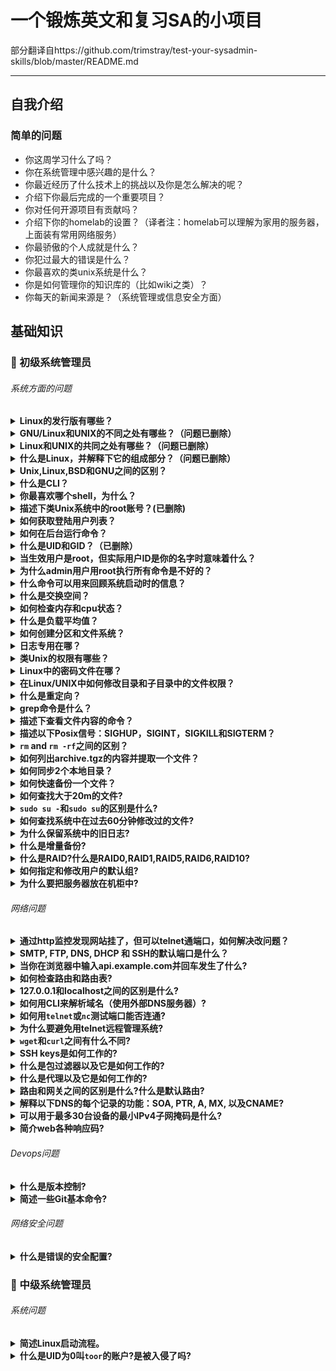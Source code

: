 # 一个锻炼英文和复习SA的小项目
部分翻译自https://github.com/trimstray/test-your-sysadmin-skills/blob/master/README.md

---

## 自我介绍

### 简单的问题
- 你这周学习什么了吗？
- 你在系统管理中感兴趣的是什么？
- 你最近经历了什么技术上的挑战以及你是怎么解决的呢？
- 介绍下你最后完成的一个重要项目？
- 你对任何开源项目有贡献吗？
- 介绍下你的homelab的设置？（译者注：homelab可以理解为家用的服务器，上面装有常用网络服务）
- 你最骄傲的个人成就是什么？
- 你犯过最大的错误是什么？
- 你最喜欢的类unix系统是什么？
- 你是如何管理你的知识库的（比如wiki之类）？
- 你每天的新闻来源是？（系统管理或信息安全方面）

## 基础知识

### :diamond_shape_with_a_dot_inside: 初级系统管理员

###### 系统方面的问题

<details>
<summary><b>Linux的发行版有哪些？</b></summary><br>

- Red Hat Enterprise Linux
- Fedora
- CentOS
- Debian
- Ubuntu
- SUSE Linux Enterprise Server (SLES)
- SUSE Linux Enterprise Desktop (SLED)
- Slackware
- 以下为译者补充
- Archlinux
- Gentoo
- Mint

参考文档：
- [List of Linux distributions](https://en.wikipedia.org/wiki/List_of_Linux_distributions)

</details>

<details>
<summary><b>GNU/Linux和UNIX的不同之处有哪些？（问题已删除）</b></summary><br>

参考答案：

<b>UNIX</b> - 只有大公司被允许使用UNIX的版权和名称。IBM AIX，Sun Solaris，以及HP-UX都是UNIX操作系统。大多数UNIX操作系统都是商业化的。
- 考虑到UNIX操作系统的完整性，它的所有内容都来自同一个厂商。
- 大多数类UNIX操作系统都是收费的。
- UNIX操作系统有它自己的防火墙软件。
- UNIX支持的文件系统为jfs，gpfs (AIX)，jfs，gpfs (HP-UX)，jfs，gpfs (Solaris)。

<b>GNU/Linux</b>是UNIX的克隆，但是如果基于可移植操作系统接口标准考虑的话，那么Linux也能视为UNIX。
- Linux是一种内核，但是也有人认为Linux是操作系统的名称，Linux内核是Linux系统的一部分。
- Linux是免费的，你可以从网上下载或基于GNU许可重新开发发行。
- 所有Linux发行版都包括了GUI系统，GNU应用，安装和管理工具，GNU c/c++ compilers，编辑工具（vi），以及可选的应用程序：OpenOffice，Firefox等。
- Linux自带基于firewall的开源Netfilter和IPTables来保护你的服务器和桌面免受黑客入侵破解。
- Linux默认支持使用ext3或ext4文件系统。

参考文档：
- [The Great Debate: Is it Linux or GNU/Linux?](https://www.howtogeek.com/139287/the-great-debate-is-it-linux-or-gnulinux/)
- [Is It Linux or GNU/Linux?](https://www.linuxjournal.com/content/it-linux-or-gnulinux)

</details>

<details>
<summary><b>Linux和UNIX的共同之处有哪些？（问题已删除）</b></summary><br>

- GUI，文件，以及桌面管理（KDE，Gnome）
- Shells（ksh，csh，bash）
- 可选的办公应用：OpenOffice.org等
- 开发工具：perl，php，python，GNU c/c++ compilers等
- Posix 接口

</details>

<details>
<summary><b>什么是Linux，并解释下它的组成部分？（问题已删除）</b></summary><br>

Linux操作系统包括以下3部分：

- <b>kernel</b>：Linux是一个免费开源的单片内核，负责为用户给管理硬件资源。
- <b>System Library（系统库）</b>：应用程序通过使用系统库来访问内核功能，它扮演着非常重要的角色。
- <b>System Utility（系统调用）</b>：系统调用程序用来执行特定的和个别层面的任务。

</details>

<details>
<summary><b>Unix,Linux,BSD和GNU之间的区别？</b></summary><br>

GNU并不是系统，它更多的是一套管理在创建系统时诞生的一系列自由软件工具的规则或协议，所以GUN工具基本上都是为了符合这个开放软件的标准而重写的已经存在的新的工具版本，GNU/Linux集合了这些工具和Linux内核组成了一个完整的操作系统，但是还有其他“GNU”，比如：GNU/Hurd。

Unix和BSD是POSIX的旧的实现，从各方面来说都是“闭源”的。Unix通常是完全封闭的源代码，但在风格上和Linux一样多（不亚于）。BSD通常也不是开放的，但是它的发行版是开放的。BSD的许可也可以商用，其限制远远少于更开放但限时的许可。

Linux是这四个中最新的。严格来说，它就是个“内核”；但是，一般来说，当它集合了GNU工具和一些其他核心组件时，它就是一个完整操作系统。

他们的主要差异是它们的理念。Unix,Linux和BSD通过不同的理念实现，但它们都属于POSIX，基本是通用的。它们可以用不同方式解决相同的问题，所以除了理念不同和实现POSIX标准方式不同外，几乎没有区别。

更多信息建议阅读有关GNU,Linux,BSD和UNIX起源的文章。虽然这些文章更倾向于个人的理解，但可以让你更好的了解GNU,Linux,BSD和UNIX的差异。

参考文档:
- [What is the difference between Unix, Linux, BSD and GNU? (original)](https://unix.stackexchange.com/questions/104714/what-is-the-difference-between-unix-linux-bsd-and-gnu)
- [The Great Debate: Is it Linux or GNU/Linux?](https://www.howtogeek.com/139287/the-great-debate-is-it-linux-or-gnulinux/)

</details>

<details>
<summary><b>什么是CLI？</b></summary><br>

<b>CLI</b>是Command Line Interface的缩写。命令行是管理系统最有用的方式之一。在Linux中，CLI就是这个让用户输入命令完成任务的接口，CLI非常强大，但要避免输错。

参考文档：
- [Command Line Interface Definition](http://www.linfo.org/command_line_interface.html)

</details>

<details>
<summary><b>你最喜欢哪个shell，为什么？</b></summary><br>

BASH是我的最爱。它很棒，非常方便，我喜欢它的语法，它的输出输入重定向语法（<code>>></code>, <code><< 2>&1</code>, <code>2></code>, <code>1></code>, etc）和C++差不多，对我更合适。

我也喜欢ZSH，它比BASH更容易定制。它有很棒的Oh-My-Zsh框架，基于tab的强大的上下文联系，模式匹配/globbing on steroids（不懂），可加载模块以及更多。

参考文档：
- [Comparison of command shells](https://en.wikipedia.org/wiki/Comparison_of_command_shells)

</details>

<details>
<summary><b>描述下类Unix系统中的root账号？(已删除)</b></summary><br>
  
<b>root</b>是系统管理员账号，它有系统的全部控制权限（是unix系统中权限最大的账号）。root没有强加的安全限制，这意味着它很容易就能执行管理权限。root的UID总是0。

</details>

<details>
<summary><b>如何获取登陆用户列表？</b></summary><br>
 
需要登陆用户的摘要信息，包括每个登陆的用户名，用户所属终端，登陆的日期时间，以及登陆连接的IP地址，输入：
```bash
# It uses /var/run/utmp and /var/log/wtmp files to get the details.
who
```

需要详细的信息，包括用户名，终端，登陆源IP，登陆时间，IDLE时间，cpu处理周期，cpu作业周期，以及目前正在运行的命令，输入：
```bash
# It uses /var/run/utmp, and their processes /proc.
w
```

显示最后登陆的用户列表也很重要，输入：

```bash
# It uses /var/log/wtmp.
last
```

参考文档：
- [4 Ways to Identify Who is Logged-In on Your Linux System](https://www.thegeekstuff.com/2009/03/4-ways-to-identify-who-is-logged-in-on-your-linux-system/)

</details>

<details>
<summary><b>如何在后台运行命令？</b></summary><br>

你可以通过在要运行的命令后面添加```&```来让该命令在后台运行。比如你想在后台下载一些文件：

```bash
wget https://url-to-download.com/download.tar.gz &
```

当你执行上述命令会有以下输出：

```bash
[1] 2203
```

1是job的序号，2203是job的PID。

你可以通过以下命令来查看在后台运行的job：

```bash
jobs
```

当你在后台执行job时会有一个PID，你可以通过以下命令来停止该job，将PID替换为job的PID：

```bash
kill PID
```

当你只有一个在后台运行的job，你可以通过以下命令来将job前台化：

```bash
fg
```

当你有复数个在后台运行的job，你可以通过把```#```替换为job的序号来将任何job前台化：

```bash
fg %#
```

参考文档：

- [How do I run a Unix process in the background?](https://kb.iu.edu/d/afnz)
- [Job Control Commands](http://tldp.org/LDP/abs/html/x9644.html)

以下为译者补充：
  
- <b>nohup</b>命令可以将程序以忽略挂起信号的方式运行起来：
```bash
nohup command >file 2>&1 &
```

- <b>screen</b>命令，详见[screen命令](http://man.linuxde.net/screen)

</details>

<details>
<summary><b>什么是UID和GID？（已删除）</b></summary><br>
  
UID和GID是用户和组的数字标识符。类Unix操作系统通过一个称为用户标识符的数值来标识内核中的用户，这个标识符经常缩写为用户ID或UID。UID以及组标识符（GID）和其他访问控制标准一起决定了用户可以访问系统的哪些资源。

</details>

<details>
<summary><b>当生效用户是root，但实际用户ID是你的名字时意味着什么？</b></summary><br>

实际用户ID是你启动进程的用户，有效用户ID是由操作系统来决定你是否被允许执行某些操作（大多数情况下，偶有例外）。

当你登陆后，shell通过password文件同时把实际和有效用户ID设定为同一值。

比如，你执行了setuid(一个函数)，并且没有用其他（例如root）用户运行，那么setuid程序做了以下操作：

setuid会获取你的实际id（基于你是程序所有者）和文件所有者的有效用户（例如root）。

当passw的权限如下：

```bash
-rwsr-xr-x 1 root root 45396 may 25  2012 /usr/bin/passwd
```

当user2想修改密码时，执行`/usr/bin/passwd`。

**RUID**会变为user2但是程序的**EUID**会变为root。

user2用passwd只能来修改它自己的密码，因为passwd会检查**RUID**是不是user2。如果**RUID**不是root的话，passwd被限制只能修改实际用户的密码。

因为passwd命令需要把结果写入`/etc/passwd` 和/或 `/etc/shadow`，所以执行passwd时**EUID**是root是必须的。

参考文档：

- [Difference between Real User ID, Effective User ID and Saved User ID? (original)](https://stackoverflow.com/questions/30493424/what-is-the-difference-between-a-process-pid-ppid-uid-euid-gid-and-egid)
- [What is the difference between a pid, ppid, uid, euid, gid and egid?](https://stackoverflow.com/questions/30493424/what-is-the-difference-between-a-process-pid-ppid-uid-euid-gid-and-egid)

</details>

<details>
<summary><b>为什么admin用户用root执行所有命令是不好的？</b></summary><br>

因为：

- **愚蠢的**：容易犯粗心的错误。当你想以任何可能有害的方式来更改系统时，你需要使用sudo，它可以让你在输密码时能暂时想想是不是犯错了。

- **安全性**：不知道admin用户的登陆密码时更难被入侵。root意味着你有了一半的工作组管理员凭据。

- **不是必须的**：如果你觉得当`sudo`过期，你不得不输入多次密码来用root执行一系列命令很麻烦的话，你只需要执行`sudo -i`就可以转换为root了。当你想用pipes执行一些命令时，可以使用`sudo sh -c "command1 | command2"`。

- **你可以始终在恢复控制台使用**：恢复控制台可以让你的系统从一个重大失误中恢复，或者修复一个由程序引起的问题（你还是得用`sudo`）。

参考文档：

- [Why is it bad to log in as root? (original)](https://askubuntu.com/questions/16178/why-is-it-bad-to-log-in-as-root)

</details>

<details>
<summary><b>什么命令可以用来回顾系统启动时的信息？</b></summary><br>

<code>dmesg</code>可以用来回顾系统启动时的信息。这个命令可以显示在内核ring buffer中的系统信息。启动完成后我们可以马上执行该命令来查看启动信息。ring buffer是一种固定大小的缓冲区，任何添加到其中的新数据都会覆盖之前的旧数据。
 
</details>

<details>
<summary><b>什么是交换空间？</b></summary><br>
  
当物理内存（RAM）用完了才使用交换空间。如果系统需要更多内存资源而RAMy用完了，那么内存中的非活动页面将移到交换空间中。虽然交换空间可以帮到一些内存小的机器，但它不能被当作RAM的替代品，因为交换空间位于硬盘上，访问速度比物理内存慢很多。

</details>

<details>
<summary><b>如何检查内存和cpu状态？</b></summary><br>

你可以同时使用`top/htop`。<code>free</code>和<code>vmstat</code>命令可以分别显示物理和虚拟内存的状态。<code>sar</code>命令可以显示cpu利用率和其他数据（但是大多数系统m并没有安装`sar`）。

</details>

<details>
<summary><b>什么是负载平均值？</b></summary><br>
Linux负载平均值就是系统负载平均值，它将需要在系统上运行的线程（任务）显示为一个运行和等待的线程的平均值。这个需求量可以大于系统当前能处理的需求量。大多数工具显示了1，5，15分钟的平均值。

一些解读：

- 如果平均值是0.0，那么系统是空闲状态。
- 如果1分钟平均值大于5或15分钟平均值，那么负载在增加中。
- 如果1分钟平均值小于5或15分钟平均值，那么负载在减少中。
- 如果负载值大于cpu数量，那么可以会遇到性能问题（不一定)。

</details>

<details>
<summary><b>如何创建分区和文件系统？</b></summary><br>

1) <code>fdisk</code>或<code>gparted</code> - 创建一个新的分区
2) <code>mkfs</code> - 创建一个新的文件系统

</details>

<details>
<summary><b>日志专用在哪？</b></summary><br>

日志在文件系统中有专用的区域，跟踪了系统所有变化。由于日志存在，当系统崩溃时，可以降低文件系统损坏的可能。

</details>

<details>
<summary><b>类Unix的权限有哪些？</b></summary><br>
  
- <b>Read</b>: 用户可以读文件或列出目录<br>
- <b>Write</b>: 用户可以写文件或在目录中新增文件<br>
- <b>Execute</b>: 用户可以运行文件或在目录中查找特定文件

</details>

<details>
<summary><b>Linux中的密码文件在哪？</b></summary><br>
  
Linux密码存在<b>/etc/shadow</b>文件中，它们被salt加密并根据不同的发行版使用了不同的算法。

</details>

<details>
<summary><b>在Linux/UNIX中如何修改目录和子目录中的文件权限？</b></summary><br>
  
把所有目录改成755（drwxr-xr-x）权限:

<code>
find /opt/data -type d -exec chmod 755 {} \;
</code><br><br>

把所有文件改成644 (-rw-r--r--)权限：<br>

<code>
find /opt/data -type f -exec chmod 644 {} \;
</code><br><br>

</details>

<details>
<summary><b>什么是重定向？</b></summary><br>
  
重定向是一个简单的过程，它允许你将数据从一个输出定向到另一个输出。你也可以用重定向把输出作为输入定向到另外一个程序。

</details>

<details>
<summary><b>grep命令是什么？</b></summary><br>
  
<code>grep</code>搜索文件模式。如果你要在另一个命令输出中匹配一个特定的模式，grep可以让相关行高亮。grep命令可以用来搜索日志文件，特定的进程等等。

</details>

<details>
<summary><b>描述下查看文件内容的命令？</b></summary><br>

- <b>head</b>: 查看文件首部的内容.<br>
- <b>tail</b>: 查看文件尾部的内容，和head命令相反.<br>
- <b>cat</b>: 查看，创建，串联文件.<br>
- <b>more</b>: 以pager形式在终端窗口中展示文本.<br>
- <b>less</b>: 用于向后查看文本并提供单行移动.

</details>

<details>
<summary><b>描述以下Posix信号：SIGHUP，SIGINT，SIGKILL和SIGTERM？</b></summary><br>
  
- <b>SIGHUP</b> - 当进程控制终端关闭时会发送SIGHUP信号给进程。它最初被设计用于通知进程的串行线路丢弃（挂起）。很多守护进程收到这个信号时会重新加载配置文件和重开日志文件而不是退出。<br>
- <b>SIGINT</b> - 当用户希望中断进程时通过控制终端发送SIGINT信号给进程。通常通过按下Ctrl+C发起，但在有些系统上，"delete"和"break"也有同样功能。<br>
- <b>SIGKILL</b> - 当用户需要立刻终止进程时发送SIGKILL信号给进程（kill）。与SIGTERM和SIGINT相反，该信号无法被捕捉或忽略，同时收到该信号的进程也无法执行任何清理操作。<br>
- <b>SIGTERM</b> - 需要请求进程终止时发送SIGTERM信号给进程。和SIGKILL不同，它会被进程捕获，解析或忽略。SIGTERM信号可以让进程优雅地释放资源，保存状态然后终止。SIGTERM和SIGINT几乎相同。

</details>

<details>
<summary><b><code>rm</code> and <code>rm -rf</code>之间的区别？</b></summary><br>

<code>rm</code>删除文件，<code>-rf</code>有以下2个作用<br>

- <code>-r</code>以递归方式删除目录及其内容<br>
- <code>-f</code>禁用提示，忽略不存在的文件

</details>

<details>
<summary><b>如何列出archive.tgz的内容并提取一个文件？</b></summary><br>

```bash
tar tf archive.tgz
tar xf archive.tgz filename
```

</details>

<details>
<summary><b>如何同步2个本地目录？</b></summary><br>

在同一个系统上把dir1的内容同步到dir2中，输入：

```bash
rsync -av --progress --delete dir1/ dir2
```

- <code>-a, --archive</code> - 存档模式
- <code>--delete</code> - 删除目标目录中的无关文件
- <code>-v, --verbose</code> - 详细模式
- <code>--progress</code> - 传输时显示进度

</details>

<details>
<summary><b>如何快速备份一个文件？</b></summary><br>

```bash
cp filename{,.orig}
```

</details>

<details>
<summary><b>如何查找大于20m的文件?</b></summary><br>

```bash
find / -type f -size +20M
```

</details>

<details>
<summary><b><code>sudo su -</code>和<code>sudo su</code>的区别是什么?</b></summary><br>

<code>su -</code>会在切换用户后再登陆shell，可以重置大多数环境变量，来提供一个干净的基础。

<code>su</code>只是切换用户，提供一个环境变量和之前的用户几乎一样的shell。

</details>

<details>
<summary><b>如何查找系统中在过去60分钟修改过的文件?</b></summary><br>

```bash
find / -mmin -60 -type f
```

</details>

<details>
<summary><b>为什么保留系统中的旧日志?</b></summary><br>

旧日志在调查系统问题时很重要。

</details>

<details>
<summary><b>什么是增量备份?</b></summary><br>

增量备份是一种只复制自上次备份以来更新的文件的备份方式。

</details>

<details>
<summary><b>什么是RAID?什么是RAID0,RAID1,RAID5,RAID6,RAID10?</b></summary><br>

<b>RAID</b> (Redundant Array of Inexpensive/Independent Disks)是一种提高数据存储性能和/或可靠性的技术。

- <b>RAID0</b>：也成为磁盘条带化，是一种将文件分割并将数据保存在RAID组中的所有磁盘驱动器的技术，没有任何冗余措施。

- <b>RAID1</b>：一种通过把数据写入2个磁盘来提高安全性的流行磁盘系统，也叫镜像化。RAID1不会提高写性能，但读性能约等于每个磁盘性能的和。当其中一个磁盘驱动器发生故障后，还可以使用另一个磁盘驱动，并在手动更换了故障的驱动器后，RAID控制器会把正常的工作驱动器上的全部内容复制到新的驱动器上。

- <b>RAID5</b>：一种通过计算奇偶校验数据来提高安全性，通过把数据分布在三个或更多驱动器的来提高速度（条带化）的磁盘系统。当单个驱动器发生故障时，可以读取计算分布式奇偶校验数据来恢复损坏盘中的数据。

- <b>RAID6</b>：RAID6通过新增一块奇偶校验盘来扩展RAID5。它至少需要4块磁盘，并能在2块盘同时发生故障时继续读写操作。RAID6对读操作没有性能损失，但由于计算奇偶校验的开销，在写操作上会有性能损失。

- <b>RAID10</b>：即RAID1+0，是一种结合了磁盘镜像化和磁盘条带化来保护数据的RAID配置。它至少需要4块盘，并把镜像的数据条带化。只要每对镜像化的磁盘中有一个正常工作，数据就可以恢复。但如果同一镜像对中的2块磁盘都发生了故障，那么由于条带化中没有奇偶校验，所有数据都会丢失。

</details>

<details>
<summary><b>如何指定和修改用户的默认组?</b></summary><br>

<code>useradd -m -g initial_group username</code>

<b>-g/--gid:</b>定义了用户初始登陆组的组名或组号。如果用这个参数指定了组名或组号，那组必须是已存在的。如果没有使用该参数，那么将根据/etc/login.defs文件中的USERGROUPS_ENAB变量来决定useradd命令的结果。（USERGROUPS_ENAB yes）时默认创建一个与用户名相同的组，GID也等于UID。

</details>

<details>
<summary><b>为什么要把服务器放在机柜中?</b></summary><br>

- 保护硬件
- 工作区组织化
- 更好地电源管理
- 更整洁的环境

</details>

###### 网络问题

<details>
<summary><b>通过http监控发现网站挂了，但可以telnet通端口，如何解决改问题？</b></summary><br>

我会通过ssh连接到web服务器，然后查看相关日志文件，找出问题再解决问题。

</details>

<details>
<summary><b>SMTP, FTP, DNS, DHCP 和 SSH的默认端口是什么？</b></summary><br>

<table style="width:100%">
  <tr>
    <th>SERVICE</th>
    <th>PORT</th>
  </tr>
  <tr>
    <td>SMTP</td>
    <td>25</td>
  </tr>
  <tr>
    <td>FTP</td>
    <td>20：传输数据；21：保持连接</td>
  </tr>
  <tr>
    <td>DNS</td>
    <td>53</td>
  </tr>
  <tr>
    <td>DHCP</td>
    <td>67/UDP：DHCP服务端；68/UDP：DHCP 客户端</td>
  </tr>
  <tr>
    <td>SSH</td>
    <td>22</td>
  </tr>
</table>

</details>

<details>
<summary><b>当你在浏览器中输入api.example.com并回车发生了什么?</b></summary><br>

首先，查询浏览器自己的DNS缓存，查不到时请求操作系统去解析域名。操作系统也有自己的DNS缓存，解析失败时再向操作系统配置的DNS服务器请求。操作系统配置的DNS服务器一般是由路由器中的DHCP服务配置的，而DHCP服务配置的基本上是从internet网关配置的ISP的DNS服务器。如果路由器有自己的DNS服务器，那一般也会有缓存，否则只要发现操作系统没有DNS缓存，就直接向ISP的DNS服务器请求解析。

</details>

<details>
<summary><b>如何检查路由和路由表?</b></summary><br>
  
可以使用<code>netstat -nr</code>, <code>route -n</code>或<code>ip route show</code>命令来查看默认路由和路由表。

</details>

<details>
<summary><b>127.0.0.1和localhost之间的区别是什么?</b></summary><br>
  
嗯，最大的不同就是你还是不得不在某处查找localhost。

如果你使用<code>127.0.0.1</code>，那么软件会直接使用这个IP地址。code>gethostbyname</code>（系统函数）的某些实现会检查dotted format（可能是等效的IPv6格式）而不再查找。

不然的话，必须解析主机名，并且不能保证你的hosts文件能解析正确，因为localhost可能改成一个完全不同的IP地址。

这意味着，在某些系统上，可以绕过本地的hosts文件。<code>host.conf</code>文件在Linux和多数Unices上可以控制这个。

如果你使用unix域套接字，速度会比TCP/IP稍快（系统开销小）。Windows默认使用TCP/IP，而Linux根据你的选择来分，如果使用localhost，为unix域套接字，如果使用<code>127.0.0.1</code>，则是TCP/IP。

参考文档：

- **[What is the difference between 127.0.0.1 and localhost?](https://stackoverflow.com/questions/7382602/what-is-the-difference-between-127-0-0-1-and-localhost)**
- **[localhost vs. 127.0.0.1](https://stackoverflow.com/questions/3715925/localhost-vs-127-0-0-1)**

</details>

<details>
<summary><b>如何用CLI来解析域名（使用外部DNS服务器）?</b></summary><br>
  
```bash
# with host command:
host domain.com 8.8.8.8
# with dig command:
dig @9.9.9.9 google.com
# with nslookup command:
nslookup domain.com 8.8.8.8
```

</details>

<details>
<summary><b>如何用<code>telnet</code>或<code>nc</code>测试端口能否连通?</b></summary><br>


```bash
# with telnet command:
telnet code42.example.com 5432
# with nc (netcat) command:
nc -vz code42.example.com 5432
```

</details>

<details>
<summary><b>为什么要避免用telnet远程管理系统?</b></summary><br>
  
telnet使用了很不安全的连接来通信。它用纯文本格式在网络上发送数据，任何人都可以用网络工具轻松找到密码。

对telnet来说，用纯文本格式来传递登陆凭证意味着在你的网路上运行嗅探器窃听telnet登陆会话的任何人都能在几秒钟找到关键信息来控制你的设备。

</details>

<details>
<summary><b><code>wget</code>和<code>curl</code>之间有什么不同?</b></summary><br>
  
主要区别：wget可以以递归方式下载而curl不可以。wget只支持命令行，curl支持FTP，FTPS，HTTP，HTTPS，SCP，SFTP，TFTP，TELNET，DICT，LDAP，LDAPS，FILE，POP3，IMAP，SMTP，RTMP和RTSP。

</details>

<details>
<summary><b>SSH keys是如何工作的?</b></summary><br>

SSH代表安全的shell。它是一种协议，允许你从通过服务器A跳转到服务器B的shell会话，然后和服务器B进行交互。要建立一个SSH连接，需要远程服务器（B）运行ssh服务端进程并且用户的计算机（A）运行ssh客户端。ssh服务端和客户端都监听一个特定的网络端口（默认是22），并对连接请求进行身份验证，当用户提供了正确的凭据时生成相应的工作环境。
  
</details>

<details>
<summary><b>什么是包过滤器以及它是如何工作的?</b></summary><br>  
  
包过滤器是一种防火墙技术，它控制网络访问的方式是：监控传入和传出的包并根据包中的源地址，目的地址，协议，端口等决定是否让包传递到系统网络或直接丢弃。
  
</details>

<details>
<summary><b>什么是代理以及它是如何工作的?</b></summary><br>    
  
代理服务器是在2台终端设备之间充当中介的一台专用计算机或一种软件系统，它可以将用户或客户端的请求发送到另一台服务器中。
  
</details>

<details>
<summary><b>路由和网关之间的区别是什么?什么是默认路由?</b></summary><br>      
  
路由和网关都用于调节2个或更多独立网络之间的网络流量。网关调节的是2个完全不同的网络之间的流量，而路由调节的是相似网络之间的流量。

默认网关作为一个接入点或IP路由将信息发送到另一个网络或互联网中。除非应用指定另一个网关，默认使用默认网关。

网关是计算机网络中的节点（路由），是发送或接受网络中的数据的关键。多亏了网关，我们能互相通信和发送数据。
  
</details>

<details>
<summary><b>解释以下DNS的每个记录的功能：SOA, PTR, A, MX, 以及CNAME?</b></summary><br>      
  
DNS记录实质上是映射的文件，用来告诉DNS服务器每个域名和其对应的IP地址，以及如何处理发送给每个域名的请求。绝大部分DNS的记录配置使用以下记录类型：A, AAAA, CNAME, MX, PTR, NS, SOA, SRV, TXT, 和NAPTR。

- <b>SOA</b> - 起始授权机构记录
- <b>A</b> - 域名指向ip地址记录
- <b>AAAA</b> - 域名指向ipv6地址记录
- <b>CNAME</b> - 域名指向另一个域名记录
- <b>MX</b> - 域名指向邮件服务器地址记录
- <b>NS</b> - 域名服务器记录
- <b>PTR</b> - 反向解析记录

</details>

<details>
<summary><b>可以用于最多30台设备的最小IPv4子网掩码是什么?</b></summary><br>      

最大30台设备的话是/27 - 或子网掩码<code>255.255.255.224</code>

</details>

<details>
<summary><b>简介web各种响应码?</b></summary><br>      


- <b>1xx</b> - 信息响应 - 传递传输协议级别的信息
- <b>2xx</b> - 成功 - 表示客户端的请求已成功接受
- <b>3xx</b> - 重定向 - 表示客户端需要一些其他操作才能完成其请求
- <b>4xx</b> - 客户端错误 - 这类错误码表示客户端有问题
- <b>5xx</b> - 服务端错误 - 这类错误码表示服务端有问题

</details>

###### Devops问题

<details>
<summary><b>什么是版本控制?</b></summary><br>      

版本控制是一个根据时间来记录文件或文件夹变化的系统，它可以让你在以后回调特定的文件版本。版本控制系统包括一个集中共享仓库，用来记录协作者提交的对文件或文件夹的更改。以下为版本控制的作用。

版本控制可以让你：

- 将文件恢复为之前的状态
- 将整个项目恢复为之前的状态
- 根据时间来比较更改内容
- 查找可能导致问题的最后的修改是谁写的
- 谁，什么时候提出了什么问题

</details>

<details>
<summary><b>简述一些Git基本命令?</b></summary><br>      

- <code>git init</code> - 创建一个新的本地仓库
- <code>git commit -m "message"</code> - 提交更改
- <code>git status</code> - 显示工作目录和暂存区的状态
- <code>git push origin master</code> - 把更改推送到远程仓库项目的master分支

</details>

###### 网络安全问题

<details>
<summary><b>什么是错误的安全配置?</b></summary><br>

当设备/程序/网络的配置方式可以被攻击者利用时，就是一种错误的安全配置。简单例子：使用默认的用户名/密码，简单的设备账户名等。

</details>

### :diamond_shape_with_a_dot_inside: 中级系统管理员

###### 系统问题

<details>
<summary><b>简述Linux启动流程。</b></summary><br>
  
<b>BIOS</b>: BIOS的全称为Basic Input or Output System，它先执行系统完整性检查，然后在MBR中查找并执行bootloader。<br>

<b>MBR</b>: MBR全称为Master Boot Record，MBR记录了有关GRUB的信息，并执行和加载该GRUB。<br>

<b>GRUB</b>: GRUB全称为Grand Unified Bootloader。如果系统上安装了多个内核镜像，那么需要选择加载哪个内核。<br>

<b>Kernel</b>: 内核挂载根文件系统并执行<code>/sbin/init</code>程序。<br>

<b>Init</b>: Init程序检查<code>/etc/inittab</code>文件并决定系统运行级别。一共由7个运行级别，从0-6。Init识别默认的运行级别后加载对应的程序。<br>

<b>Runlevel programs</b>: 根据设定的默认运行级别，系统执行对应的程序。

</details>

<details>
<summary><b>什么是UID为0叫<code>toor</code>的账户?是被入侵了吗?</b></summary><br>

<code>toor</code>是一个超级账户root的"替代"，由root反着拼写而来。它可以在非标准的shell上使用，所以root就能在默认的shell上直接使用。

因为shells不是基础发行版的一部分，而是通过端口或安装包默认安装在不同的文件系统中
  
  
  
  
  
